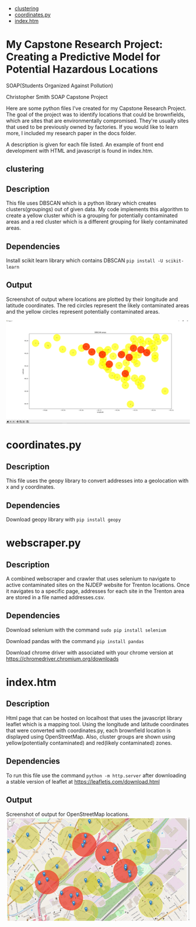 - [clustering](#clustering)
- [coordinates.py](#coordinates.py)
- [index.htm](#index.htm)


# My Capstone Research Project: Creating a Predictive Model for Potential Hazardous Locations
SOAP(Students Organized Against Pollution)

Christopher Smith
SOAP Capstone Project

Here are some python files I've created for my Capstone Research Project. The goal of the project was to identify locations that could be brownfields, which are sites that are environmentally compromised. They're usually sites that used to be previously owned by factories. If you would like to learn more, I included my research paper in the docs folder.

A description is given for each file listed. An example of front end development with HTML and javascript is found in index.htm. 

## clustering

## Description
This file uses DBSCAN which is a python library which creates clusters(groupings) out of given data. My code implements this algorithm to create a yellow cluster which is a grouping for potentially contaminated areas and a red cluster which is a different grouping for likely contaminated areas.

## Dependencies 
Install scikit learn library which contains DBSCAN ```pip install -U scikit-learn```

## Output
Screenshot of output where locations are plotted by their longitude and latitude coordinates. The red circles represent the likely contaminated areas and the yellow circles represent potentially contaminated areas.

![Image of Clustering](https://github.com/TCNJsmithc69/My-Capstone-Research-Project/blob/main/images/clusteringAlgorithm.PNG)

# coordinates.py

## Description
This file uses the geopy library to convert addresses into a geolocation with x and y coordinates.

## Dependencies 
Download geopy library with ```pip install geopy```
# webscraper.py

## Description
A combined webscraper and crawler that uses selenium to navigate to active contaminated sites on the NJDEP website for Trenton locations. Once it navigates to a specific page, addresses for each site in the Trenton area are stored in a file named addresses.csv.

## Dependencies 
Download selenium with the command  ```sudo pip install selenium```

Download pandas with the command ```pip install pandas```

Download chrome driver with associated with your chrome version at https://chromedriver.chromium.org/downloads
# index.htm

## Description
Html page that can be hosted on localhost that uses the javascript library leaflet which is a mapping tool. Using the longitude and latitude coordinates that were converted with coordinates.py, each brownfield location is displayed using OpenStreetMap. Also, cluster groups are shown using yellow(potentially contaminated) and red(likely contaminated) zones.

## Dependencies 
To run this file use the command  ```python -m http.server``` after downloading a stable version of leaflet at https://leafletjs.com/download.html

## Output
Screenshot of output for OpenStreetMap locations.
![Image of OpenStreetMaps](https://github.com/TCNJsmithc69/My-Capstone-Research-Project/blob/main/images/clustersScreenshot.PNG)


